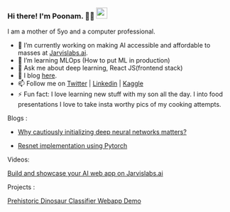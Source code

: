 ### Hi there! I'm Poonam. :woman_technologist: <img src="https://raw.githubusercontent.com/MartinHeinz/MartinHeinz/master/wave.gif" width="25"> 
I am a mother of 5yo and a computer professional.

- 🔭 I’m currently working on making AI accessible and affordable to masses at [Jarvislabs.ai](https://jarvislabs.ai/).
- 🌱 I’m learning MLOps (How to put ML in production)
- 💬 Ask me about deep learning, React JS(frontend stack)
- 📝 I blog [here](https://poonamvligade.github.io/).
- 📫 Follow me on [Twitter](https://twitter.com/Poonamligade) | [Linkedin](https://www.linkedin.com/in/poonamligade) | [Kaggle](https://www.kaggle.com/poonaml)
- ⚡ Fun fact: I love learning new stuff with my son all the day. I into food presentations I love to take insta worthy pics of my cooking attempts.



Blogs :

- [Why cautiously initializing deep neural networks matters?](https://medium.com/towards-data-science/what-is-weight-initialization-in-neural-nets-and-why-it-matters-ec45398f99fa)

- [Resnet implementation using Pytorch](https://jarvislabs.ai/blogs/resnet/)

Videos: 

[Build and showcase your AI web app on Jarvislabs.ai](https://www.youtube.com/watch?v=5azbbsOK5Wg)

Projects :

[Prehistoric Dinosaur Classifier Webapp Demo](https://notebooksg.jarvislabs.ai/U7mQvWgvra53-YvTogLgJCfNzgJxRJv238Go2bHoAmHBqQFHoOL1ZFeKDG8gYmnO/)
